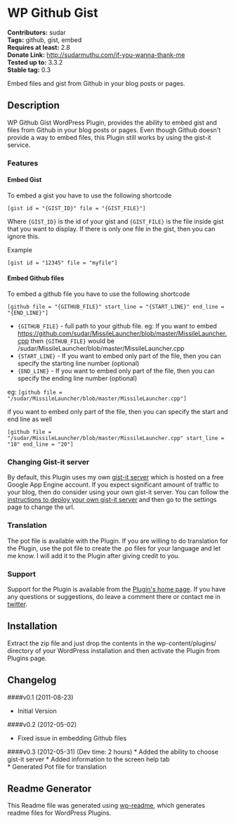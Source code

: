 # WP Github Gist #
**Contributors:** sudar  
**Tags:** github, gist, embed  
**Requires at least:** 2.8  
**Donate Link:** http://sudarmuthu.com/if-you-wanna-thank-me  
**Tested up to:** 3.3.2  
**Stable tag:** 0.3  
	
Embed files and gist from Github in your blog posts or pages.

## Description ##

WP Github Gist WordPress Plugin, provides the ability to embed gist and files from Github in your blog posts or pages. Even though Github doesn't provide a way to embed files, this Plugin still works by using the gist-it service.

### Features

#### Embed Gist

To embed a gist you have to use the following shortcode

`[gist id = "{GIST_ID}" file = "{GIST_FILE}"]`

Where `{GIST_ID}` is the id of your gist and `{GIST_FILE}` is the file inside gist that you want to display. If there is only one file in the gist, then you can ignore this.

Example

`[gist id = "12345" file = "myfile"]`

#### Embed Github files

To embed a github file you have to use the following shortcode

`[github file = "{GITHUB_FILE}" start_line = "{START_LINE}" end_line = "{END_LINE}"]`

*   `{GITHUB_FILE}` - full path to your github file. eg: If you want to embed https://github.com/sudar/MissileLauncher/blob/master/MissileLauncher.cpp then `{GITHUB_FILE}` would be /sudar/MissileLauncher/blob/master/MissileLauncher.cpp
*   `{START_LINE}` - If you want to embed only part of the file, then you can specify the starting line number (optional)
*   `{END_LINE}` - If you want to embed only part of the file, then you can specify the ending line number (optional)

eg: `[github file = "/sudar/MissileLauncher/blob/master/MissileLauncher.cpp"]`

if you want to embed only part of the file, then you can specify the start and end line as well

`[github file = "/sudar/MissileLauncher/blob/master/MissileLauncher.cpp" start_line = "10" end_line = "20"]`

### Changing Gist-it server

By default, this Plugin uses my own [gist-it server][3] which is hosted on a free Google App Engine account. If you expect significant amount of traffic to your blog, then do consider using your own gist-it server. You can follow the [instructions to deploy your own gist-it server][4] and then go to the settings page to change the url.

### Translation

The pot file is available with the Plugin. If you are willing to do translation for the Plugin, use the pot file to create the .po files for your language and let me know. I will add it to the Plugin after giving credit to you.

### Support

Support for the Plugin is available from the [Plugin's home page][1]. If you have any questions or suggestions, do leave a comment there or contact me in [twitter][2].

 [1]: http://sudarmuthu.com/wordpress/wp-github-gist
 [2]: http://twitter.com/sudarmuthu
 [3]: http://gist-it.sudarmuthu.com
 [4]: http://sudarmuthu.com/wordpress/wp-github-gist/changing-gist-it-server

## Installation ##

Extract the zip file and just drop the contents in the wp-content/plugins/ directory of your WordPress installation and then activate the Plugin from Plugins page.

## Changelog ##

####v0.1 (2011-08-23)
*   Initial Version

####v0.2 (2012-05-02)
*   Fixed issue in embedding Github files

####v0.3 (2012-05-31) (Dev time: 2 hours)
    * Added the ability to choose gist-it server
    * Added information to the screen help tab                   
    * Generated Pot file for translation

## Readme Generator ##

This Readme file was generated using <a href = 'http://sudarmuthu.com/wordpress/wp-readme'>wp-readme</a>, which generates readme files for WordPress Plugins.
